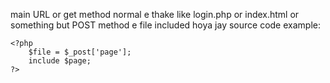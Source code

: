 main URL or get method normal e thake like login.php or index.html or something but POST method e file included hoya jay 
source code example:
```
<?php
	$file = $_post['page'];
	include $page;
?>
```

